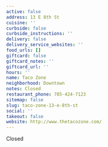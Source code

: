 ```yaml
---
active: false
address: 13 E 8th St
cuisine: ''
curbside: false
curbside_instructions: ''
delivery: false
delivery_service_websites: ''
food_urls: []
giftcard: false
giftcard_notes: ''
giftcard_url: ''
hours: ''
name: Taco Zone
neighborhood: Downtown
notes: Closed
restaurant_phone: 785-424-7123
sitemap: false
slug: taco-zone-13-e-8th-st
social: ''
takeout: false
website: http://www.thetacozone.com/
---
```


Closed